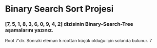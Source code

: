 # Binary Search Sort Projesi

### [7, 5, 1, 8, 3, 6, 0, 9, 4, 2] dizisinin Binary-Search-Tree aşamalarını yazınız.

Root 7'dir. Sonraki eleman 5 roottan küçük olduğu için solunda bulunur.
7
